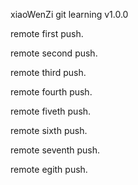xiaoWenZi git learning v1.0.0


remote first push.

remote second push.

remote third push.

remote fourth push.

remote fiveth push.

remote sixth push.

remote seventh push.

remote egith push.
